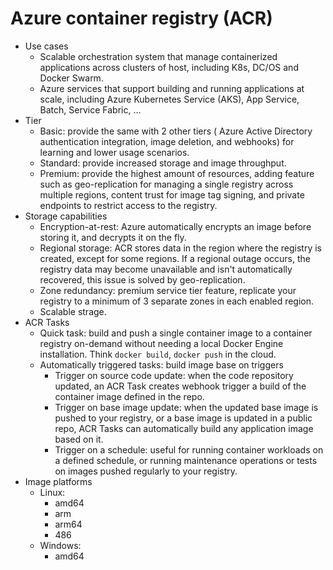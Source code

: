 # Azure container registry (ACR)
- Use cases
	- Scalable orchestration system that manage containerized applications across clusters of host, including K8s, DC/OS and Docker Swarm.
	- Azure services that support building and running applications at scale, including Azure Kubernetes Service (AKS), App Service, Batch, Service Fabric, ...
- Tier
	- Basic: provide the same with 2 other tiers ( Azure Active Directory authentication integration, image deletion, and webhooks) for learning and lower usage scenarios.
	- Standard: provide increased storage and image throughput.
	- Premium: provide the highest amount of resources, adding feature such as geo-replication for managing a single registry across multiple regions, content trust for image tag signing, and private endpoints to restrict access to the registry.
- Storage capabilities
	- Encryption-at-rest: Azure automatically encrypts an image before storing it, and decrypts it on the fly.
	- Regional storage: ACR stores data in the region where the registry is created, except for some regions. If a regional outage occurs, the registry data may become unavailable and isn't automatically recovered, this issue is solved by geo-replication.
	- Zone redundancy: premium service tier feature, replicate your registry to a minimum of 3 separate zones in each enabled region.
	- Scalable strage.
- ACR Tasks 
	- Quick task: build and push a single container image to a container registry on-demand without needing a local Docker Engine installation. Think `docker build`, `docker push` in the cloud.
	- Automatically triggered tasks: build image base on triggers
		- Trigger on source code update: when the code repository updated, an ACR Task creates webhook trigger a build of the container image defined in the repo.
		- Trigger on base image update: when the updated base image is pushed to your registry, or a base image is updated in a public repo, ACR Tasks can automatically build any application image based on it.
		- Trigger on a schedule: useful for running container workloads on a defined schedule, or running maintenance operations or tests on images pushed regularly to your registry.
- Image platforms
	- Linux:
		- amd64
		- arm
		- arm64
		- 486
	- Windows:
		- amd64